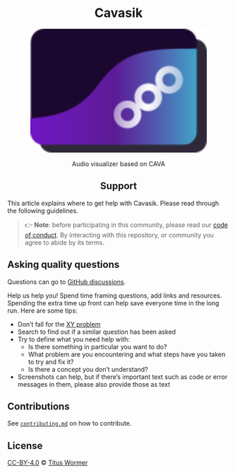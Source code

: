 <h1 align="center">Cavasik</h1>
<div align="center">
    <img width="400" src="./assets/icons/io.github.TheWisker.Cavasik.png">
</div>
<p align="center">Audio visualizer based on CAVA</p>

<h2 align="center">Support</h2>

This article explains where to get help with Cavasik.
Please read through the following guidelines.

> 👉 **Note**: before participating in this community, please read our
> [code of conduct][coc].
> By interacting with this repository, or community you agree to
> abide by its terms.

## Asking quality questions

Questions can go to [GitHub discussions][chat].

Help us help you!
Spend time framing questions, add links and resources.
Spending the extra time up front can help save everyone time in the long run.
Here are some tips:

*   Don’t fall for the [XY problem][xy]
*   Search to find out if a similar question has been asked
*   Try to define what you need help with:
    *   Is there something in particular you want to do?
    *   What problem are you encountering and what steps have you taken to try
        and fix it?
    *   Is there a concept you don’t understand?
*   Screenshots can help, but if there’s important text such as code or error
    messages in them, please also provide those as text

## Contributions

See [`contributing.md`][contributing] on how to contribute.

## License

[CC-BY-4.0][license] © [Titus Wormer][author]

<!-- Definitions -->

[license]: https://creativecommons.org/licenses/by/4.0/

[author]: https://wooorm.com

[coc]: https://github.com/remarkjs/.github/blob/main/code-of-conduct.md

[rubberduck]: https://rubberduckdebugging.com

[xy]: https://meta.stackexchange.com/questions/66377/what-is-the-xy-problem/66378#66378

[chat]: https://github.com/remarkjs/remark/discussions

[cs]: https://codesandbox.io

[contributing]: contributing.md
